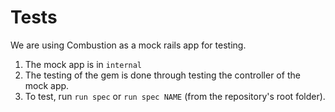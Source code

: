 # Tests

We are using Combustion as a mock rails app for testing.

1. The mock app is in `internal`
2. The testing of the gem is done through testing the controller of the mock
   app.
3. To test, run `run spec` or `run spec NAME` (from the repository's root 
   folder).


